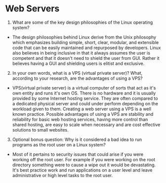 # Web Servers

1. What are some of the key design philosophies of the Linux operating system?
  * The design philosophies behind Linux derive from the Unix philosophy which emphasizes building simple, short, clear, modular, and extensible code that can be easily maintained and repurposed by developers. Linux also believes in being inclusive in that it always assumes the user is competent and that it doesn't need to shield the user from GUI. Rather it believes having a GUI and shielding users is elitist and exclusive.

2. In your own words, what is a VPS (virtual private server)? What, according to your research, are the advantages of using a VPS?
  * VPS(virtual private server) is a virtual computer of sorts that act as it's own entity and runs it's own OS. There is no hardware and it is usually provided by some Internet hosting service. They are often compared to a dedicated physical server and could under perform depending on the workload given to them. Creating a web server using a VPS is a well known practice.
  Possible advantages of using a VPS are stability and reliability for basic web hosting services, having more control than shared hosting, are easy to scale when necessary and are cost effective solutions to small websites.

3. Optional bonus question: Why is it considered a bad idea to run programs as the root user on a Linux system?
  * Most of it pertains to security issues that could arise if you were working off the root user. For example if you were working on the root directory something were to cause a wipe out it would be devastating. It's best practice work and run applications on a user level and leave administrative or high level tasks to the root user.